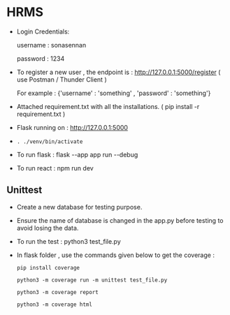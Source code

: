 # HRMS
- Login Credentials:

     username  : sonasennan

     password  : 1234 

- To register a new user , the endpoint is   :  http://127.0.0.1:5000/register   ( use Postman / Thunder Client )

    For example : {'username' : 'something'   ,  'password' : 'something'}

- Attached requirement.txt with all the installations.   ( pip install -r requirement.txt )

- Flask running on : http://127.0.0.1:5000

- `. ./venv/bin/activate`  

- To run flask :      flask --app app run --debug

- To run react :   npm run dev


## Unittest
- Create a new database for testing purpose.
- Ensure the name of database is changed in the app.py before testing to avoid losing the data.
- To run the test :  python3 test_file.py
- In flask folder , use the commands given below to get the coverage :
  
  `pip install coverage`

  `python3 -m coverage run -m unittest test_file.py`

  `python3 -m coverage report` 

  `python3 -m coverage html`

